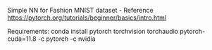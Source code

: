 Simple NN for Fashion MNIST dataset - Reference https://pytorch.org/tutorials/beginner/basics/intro.html


Requirements:
conda install pytorch torchvision torchaudio pytorch-cuda=11.8 -c pytorch -c nvidia
